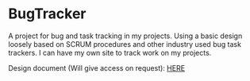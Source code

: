 # BugTracker

A project for bug and task tracking in my projects. Using a basic design loosely based on SCRUM procedures and other industry used bug task trackers. I can have my own site to track work on my projects.

Design document (Will give access on request): [HERE](https://docs.google.com/document/d/1zmoDVMtYU55S59MYADWVJq5TyLKtGmUjwZmb68B6tLY/edit)
